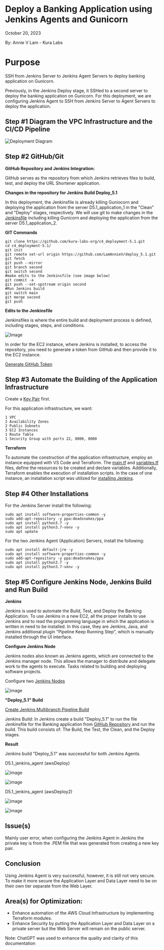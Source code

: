# Deploy a Banking Application using Jenkins Agents and Gunicorn

October 20, 2023

By:  Annie V Lam - Kura Labs

# Purpose

SSH from Jenkins Server to Jenkins Agent Servers to deploy banking application on Gunicorn.

Previously, in the Jenkins Deploy stage, it SSHed to a second server to deploy the banking application on Gunicorn.  For this deployment, we are configuring Jenkins Agent to SSH from Jenkins Server to Agent Servers to deploy the application.

## Step #1 Diagram the VPC Infrastructure and the CI/CD Pipeline

![Deployment Diagram](Images/Deployment_Pipeline.png)


## Step #2 GitHub/Git

**GitHub Repository and Jenkins Integration:**

GitHub serves as the repository from which Jenkins retrieves files to build, test, and deploy the URL Shortener application.

**Changes in the repository for Jenkins Build Deploy_5.1**

In this deployment, the Jenkinsfile is already killing Guniocorn and deploying the application from the server D5.1_application_1 in the "Clean" and "Deploy" stages, respectively.  We will use git to make changes in the [Jenkinsfile]() including killing Gunicorn and deploying the application from the server D5.1_application_2.

**GIT Commands**

```
git clone https://github.com/kura-labs-org/c4_deployment-5.1.git
cd c4_deployment-5.1/
git init
git remote set-url origin https://github.com/LamAnnieV/deploy_5.1.git
git fetch
git push --mirror
git branch second
git switch second
#make edits to the Jenkinsfile (see image below)
git commit -a
git push --set-upstream origin second
#Run Jenkins build
git switch main
git merge second
git push
```


**Edits to the Jenkinsfile**

Jenkinsfiles is where the entire build and deployment process is defined, including stages, steps, and conditions. 

![Image](Images/Jenkinsfile.png)

In order for the EC2 instance, where Jenkins is installed, to access the repository, you need to generate a token from GitHub and then provide it to the EC2 instance.

[Generate GitHub Token](https://github.com/LamAnnieV/GitHub/blob/main/Generate_GitHub_Token.md)


## Step #3 Automate the Building of the Application Infrastructure 

Create a [Key Pair](https://github.com/LamAnnieV/Create_EC2_Instance/blob/main/Create_Key_Pair.md) first.

For this application infrastructure, we want:  

```
1 VPC
2 Availability Zones
2 Public Subnets
3 EC2 Instances
1 Route Table
1 Security Group with ports 22, 8000, 8080

```

**Terraform**

To automate the construction of the application infrastructure, employ an instance equipped with VS Code and Terraform. The [main.tf](Images/main.tf) and [variables.tf](Images/variables.tf) files, define the resources to be created and declare variables. Additionally, Terraform enables the execution of installation scripts. In the case of one instance, an installation script was utilized for [installing Jenkins](https://github.com/LamAnnieV/Instance_Installs/blob/main/01_jenkins_installs.sh).


## Step #4 Other Installations

For the Jenkins Server install the following:

```
sudo apt install software-properties-common -y
sudo add-apt-repository -y ppa:deadsnakes/ppa
sudo apt install python3.7 -y
sudo apt install python3.7-venv -y
sudo apt update
```

For the two Jenkins Agent (Application) Servers, install the following:

```
sudo apt install default-jre -y
sudo apt install software-properties-common -y
sudo add-apt-repository -y ppa:deadsnakes/ppa
sudo apt install python3.7 -y
sudo apt install python3.7-venv -y
```


## Step #5 Configure Jenkins Node, Jenkins Build and Run Build

**Jenkins**

Jenkins is used to automate the Build, Test, and Deploy the Banking Application.  To use Jenkins in a new EC2, all the proper installs to use Jenkins and to read the programming language in which the application is written in need to be installed. In this case, they are Jenkins, Java, and Jenkins additional plugin "Pipeline Keep Running Step", which is manually installed through the UI interface.


**Configure Jenkins Node**

Jenkins nodes also known as Jenkins agents, which are connected to the Jenkins manager node. This allows the manager to distribute and delegate work to the agents to execute. Tasks related to building and deploying software projects.

Configure two [Jenkins Nodes](https://github.com/LamAnnieV/Jenkins/blob/main/jenkins_node.md)

![image](Images/Jenkin_nodes.png)



**"Deploy_5.1" Build**

[Create Jenkins Multibranch Pipeline Build](https://github.com/LamAnnieV/Jenkins/blob/main/Jenkins_Multibranch_Pipeline_Build.md)

Jenkins Build:  In Jenkins create a build "Deploy_5.1" to run the file Jenkinsfile for the Banking application from [GitHub Repository](https://github.com/LamAnnieV/deploy_5.1.git) and run the build.  This build consists of: The Build, the Test, the Clean, and the Deploy stages.



**Result**

Jenkins build "Deploy_5.1" was successful for both Jenkins Agents.


D5.1_jenkins_agent (awsDeploy)

![image](Images/Jenkins_Agent_1.png)

![image](Images/Website_Agent_1.png)


D5.1_jenkins_agent (awsDeploy2)

![image](Images/Jenkins_Agent_2.png)

![image](Images/Website_Agent_2.png)


## Issue(s)

Mainly user error, when configuring the Jenkins Agent in Jenkins the private key is from the .PEM file that was generated from creating a new key pair.

## Conclusion

Using Jenkins Agent is very successful, however, it is still not very secure.  To make it more secure the Application Layer and Data Layer need to be on their own tier separate from the Web Layer.
  
## Area(s) for Optimization:

-  Enhance automation of the AWS Cloud Infrastructure by implementing Terraform modules.
-  Enhance Security by putting the Application Layer and Data Layer on a private server but the Web Server will remain on the public server.

Note:  ChatGPT was used to enhance the quality and clarity of this documentation
  
